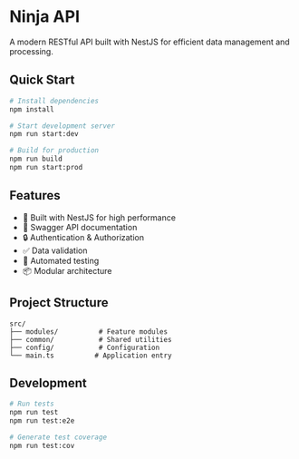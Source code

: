 # Ninja API

A modern RESTful API built with NestJS for efficient data management and processing.

## Quick Start

```bash
# Install dependencies
npm install

# Start development server
npm run start:dev

# Build for production
npm run build
npm run start:prod
```

## Features

- 🚀 Built with NestJS for high performance
- 📝 Swagger API documentation
- 🔒 Authentication & Authorization
- ✅ Data validation
- 🧪 Automated testing
- 📦 Modular architecture

## Project Structure

```
src/
├── modules/          # Feature modules
├── common/           # Shared utilities
├── config/           # Configuration
└── main.ts          # Application entry
```

## Development

```bash
# Run tests
npm run test
npm run test:e2e

# Generate test coverage
npm run test:cov
```


